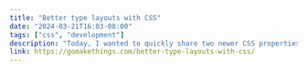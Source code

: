 ```yaml
---
title: "Better type layouts with CSS"
date: "2024-03-21T16:03-08:00"
tags: ["css", "development"]
description: "Today, I wanted to quickly share two newer CSS properties that make it easier to create nice, well-balanced layouts."
link: https://gomakethings.com/better-type-layouts-with-css/
---
```

